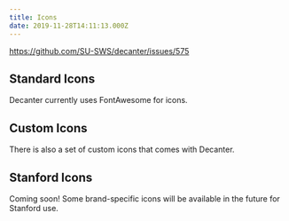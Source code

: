 ```yaml
---
title: Icons
date: 2019-11-28T14:11:13.000Z
---
```

https://github.com/SU-SWS/decanter/issues/575

## Standard Icons
Decanter currently uses FontAwesome for icons.

## Custom Icons
There is also a set of custom icons that comes with Decanter.

## Stanford Icons
Coming soon! Some brand-specific icons will be available in the future for Stanford use.
